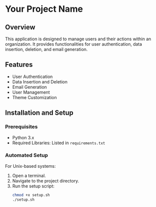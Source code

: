# Your Project Name

## Overview

This application is designed to manage users and their actions within an organization. It provides functionalities for user authentication, data insertion, deletion, and email generation.

## Features

- User Authentication
- Data Insertion and Deletion
- Email Generation
- User Management
- Theme Customization

## Installation and Setup

### Prerequisites

- Python 3.x
- Required Libraries: Listed in `requirements.txt`

### Automated Setup

For Unix-based systems:

1. Open a terminal.
2. Navigate to the project directory.
3. Run the setup script:
   ```sh
   chmod +x setup.sh
   ./setup.sh
